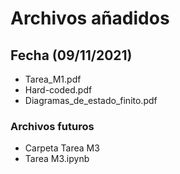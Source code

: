 # Archivos añadidos

## Fecha (09/11/2021)
* Tarea_M1.pdf
* Hard-coded.pdf
* Diagramas_de_estado_finito.pdf

### Archivos futuros

* Carpeta Tarea M3 
* Tarea M3.ipynb